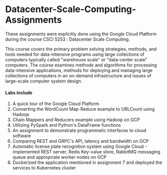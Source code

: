 # Datacenter-Scale-Computing-Assignments

These assignments were explicitly done using the Google Cloud Platform during the course CSCI 5253 : Datacenter Scale Computing.

This course covers the primary problem solving strategies, methods, and tools needed for data-intensive programs using large collections of computers typically called "warehouse scale" or "data-center scale" computers. The course examines methods and algorithms for processing data-intensive applications, methods for deploying and managing large collections of computers in an on-demand infrastructure and issues of large-scale computer system design.

#### Labs include

1. A quick tour of the Google Cloud Platform
2. Converting the WordCount Map-Reduce example to URLCount using Hadoop
3. Chain Mappers and Reducers example using Hadoop on GCP
4. Utilizing PySpark and Python's DataFrame functions
5. An assignment to demonstrate programmatic interfaces to cloud software
6. Comparing REST and GRPC's API, latency and bandwidth on GCP
7. Automatic license plate recognition system using Google Cloud - implemented REST server, Redis Key-value store, RabbitMQ messaging queue and appropriate worker nodes on GCP
8. Dockerized the application mentioned in assignment 7 and deployed the services to Kubernetes cluster

